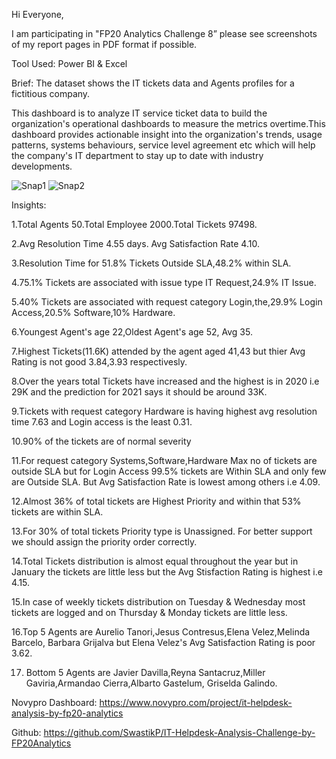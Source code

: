 Hi Everyone,

I am participating in "FP20 Analytics Challenge 8” please see screenshots of my report pages in PDF format if possible.

Tool Used: Power BI & Excel

Brief: The dataset shows the IT tickets data and Agents profiles for a fictitious company. 

This dashboard is to analyze IT service ticket data to build the organization's operational dashboards to measure the metrics overtime.This dashboard provides actionable insight into the organization's trends, usage patterns, systems behaviours, service level agreement etc which will help the company's IT department to stay up to date with industry developments.

![Snap1](https://github.com/SwastikP/IT-Helpdesk-Analysis-Challenge-by-FP20Analytics/assets/58789099/7ab724da-a12d-4fcc-9289-78c31579d91f)
![Snap2](https://github.com/SwastikP/IT-Helpdesk-Analysis-Challenge-by-FP20Analytics/assets/58789099/7839ab96-af0f-4496-bc9f-cbf9db4b1aea)


Insights:

1.Total Agents 50.Total Employee 2000.Total Tickets 97498.

2.Avg Resolution Time 4.55 days. Avg Satisfaction Rate 4.10.

3.Resolution Time for 51.8% Tickets Outside SLA,48.2% within SLA. 

4.75.1% Tickets are associated with issue type IT Request,24.9% IT Issue.

5.40% Tickets are associated with request category Login,the,29.9% Login Access,20.5% Software,10% Hardware.

6.Youngest Agent's age 22,Oldest Agent's age 52, Avg 35.

7.Highest Tickets(11.6K) attended by the agent aged 41,43 but thier Avg Rating is not good 3.84,3.93 respectivesly.

8.Over the years total Tickets have increased and the highest is in 2020 i.e 29K and the prediction for 2021 says it should be around 33K.

9.Tickets with request category Hardware is having highest avg resolution time 7.63 and Login access is the least 0.31. 

10.90% of the tickets are of normal severity

11.For request category Systems,Software,Hardware Max no of tickets are outside SLA but for Login Access 99.5% tickets are Within SLA and only few are Outside SLA. But Avg Satisfaction Rate is lowest among others i.e 4.09.

12.Almost 36% of total tickets are Highest Priority and within that 53% tickets are within SLA.

13.For 30% of total tickets Priority type is Unassigned. For better support we should assign the priority order correctly.

14.Total Tickets distribution is almost equal throughout the year but in January the tickets are little less but the Avg Stisfaction Rating is highest i.e 4.15.

15.In case of weekly tickets distribution on Tuesday & Wednesday most tickets are logged and on Thursday & Monday tickets are little less.

16.Top 5 Agents are Aurelio Tanori,Jesus Contresus,Elena Velez,Melinda Barcelo, Barbara Grijalva but Elena Velez's Avg Satisfaction Rating is poor 3.62.

17. Bottom 5 Agents are Javier Davilla,Reyna Santacruz,Miller Gaviria,Armandao Cierra,Albarto Gastelum, Griselda Galindo.

Novypro Dashboard: https://www.novypro.com/project/it-helpdesk-analysis-by-fp20-analytics

Github: https://github.com/SwastikP/IT-Helpdesk-Analysis-Challenge-by-FP20Analytics 
